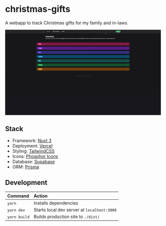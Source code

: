 # christmas-gifts

A webapp to track Christmas gifts for my family and in-laws.

![A screen recording of the homepage of the website. It shows the interaction with the element that looks like a rotary phone](assets/screengrab.gif)

## Stack

-   Framework: [Nuxt 3](https://nuxt.com/)
-   Deployment: [Vercel](https://vercel.com)
-   Styling: [TailwindCSS](https://tailwindcss.com/)
-   Icons: [Phosphor Icons](https://phosphoricons.com/)
-   Database: [Supabase](https://supabase.com/)
-   ORM: [Prisma](https://prisma.io)

## Development

| Command      | Action                                      |
| :----------- | :------------------------------------------ |
| `yarn`       | Installs dependencies                       |
| `yarn dev`   | Starts local dev server at `localhost:3000` |
| `yarn build` | Builds production site to `./dist/`         |
